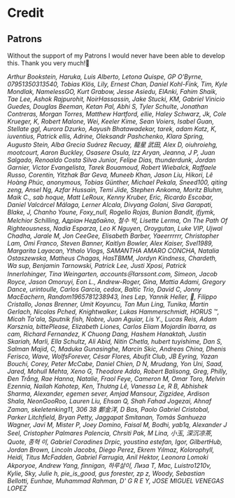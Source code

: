 
# Credit

## Patrons

Without the support of my Patrons I would never have been able to develop this. Thank you very much!🙏<br>

*Arthur Bookstein, Haruka, Luis Alberto, Letona Quispe, GP O'Byrne, 07951350313540, Tobias Klös, Lily, Ernest Chan, Daniel Kohl-Fink, Tim, Kyle Mondlak, NamelessGO, Kurt Grabow, Jesse Asiedu, ElAnki, Fahim Shaik, Tae Lee, Ashok Rajpurohit, NoirHassassin, Jake Stucki, KM, Gabriel Vinicio Guedes, Douglas Beeman, Ketan Pal, Abhi S, Tyler Schulte, Jonathan Contreras, Morgan Torres, Matthew Hartford, ellie, Haley Schwarz, Jk, Cole Krueger, K, Robert Malone, Wei, Keeler Kime, Sean Voiers, Isabel Guan, Stellate ggl, Aurora Dzurko, Aayush Bhatawadekar, tarek, adam Katz, K, iuventius, Patrick ellis, Adrine, Oleksandr Pashchenko, Klara Spring, Augusto Stein, Alba Grecia Suárez Recuay, 龍星 武田, Alex D, oiuhroiehg, mootcourt, Aaron Buckley, Osasere Osula, Izz Aryan, Jeanna, J P, Juan Salgado, Renoaldo Costa Silva Junior, Felipe Dias, thunderdunk, Jordan Garnier, Victor Evangelista, Tarek Bouamoud, Robert Wiebalck, Raffaele Russo, Corentin, Yitzhak Bar Geva, Muneeb Khan, Jason Liu, Hikori, Lê Hoàng Phúc, anonymous, Tobias Günther, Michael Pekala, Sneed100, qiting zeng, Ansel Ng, Azfar Hussain, Temi Jide, Stephen Ankoma, Moritz Bluhm, Maik C., sab hoque, Matt LeRoux, Kenny Kruber, Eric, Ricardo Escobar, Daniel Valcárcel Málaga, Lerner Alcala, Divyang Golani, Siva Garapati, Blake, J, Chanho Youne, Foxy_null, Rogelio Rojas, Bunion Bandit, ifjymk, Melchior Schilling, Адріан Недбайло, 철수 박, Lisette Lerma, On The Path Of Righteousness, Nadia Esparza, Leo K Nguyen, Oroygutan, Luke VIP, Ujwal Chadha, Jarale M, Jon CeeGee, Elisabeth Barber, Yaeerrrrrr, Christopher Lam, Omi Franco, Steven Banner, Kaitlyn Bowler, Alex Kaiser, Svel1989, Margarita Layacan, Ythalo Vlogs, SAMANTHA AMARO CONCHA, Natalia Ostaszewska, Matheus Chagas, HasTBMM, Jordyn Kindness, Chardeth, Wa sup, Benjamin Tarnowski, Patrick Lee, Justi Xposi, Patrick Innerlohinger, Tina Weingarten, accounts＠larssont.com, Simeon, Jacob Royce, Jason Omoruyi, Eon L., Andrew-Roger, Gina, Mattia Adami, Gregory Dance, urintoulle, Carlos Garcia, cedox, Baltic Trio, David C, Jonny MacEachern, Random1965781238943, Ines Lep, Yannik Heller, 🌠, Filippo Cristallo, Jonas Brenner, Umit Koyuncu, Tan Mun Ling, Tunika, Martin Gerlach, Nicolas Pched, Knightwalker, Lukas Hammerschmidt, HORUS ™, Micah Ta'ala, Sputnik fish, Nobre, Juan Aguiar, Lis Y., Lucas Reis, Adam Karsznia, bittePlease, Elizabeth Liones, Carlos Eliam Mojardin Ibarra, as cam, Richard Fernandez, K Chuong Dang, Hashem Hanaktah, Justin Skariah, Marli, Ella Schultz, Ali Abid, Nitin Chetla, hubert tuyishime, Dan S, Salman Majid, C, Maduka Gunasinghe, Marcin Skic, Andreas China, Dhenis Ferisco, Wave, WolfsForever, César Flores, Abufit Club, JB Eyring, Yazan Bouchi, Corey, Peter McCabe, Daniel Chien, D N, Mrudang, Yon Uni, Saad, Jared, Mohull Mehta, Xeno G, Theodore Addo, Robert Balisong, Greg, Philly, Đen Trắng, Rae Hanna, Natalie, Fraol Feye, Cameron M, Omar Toro, Melvin Ezennia, Nailah Kahotep, Ken, Thương Lê, Vanessa Le, R B, Abhishek Sharma, Alexander, egemen sever, Amjad Mansour, Zigzidee, Ardison Shala, NeonGooRoo, Lauren Liu, Ehsan Q, Shah Fahad Jogezai, Ahnaf Zaman, skeletenking11, 306 38 鄭金洋, D Bas, Paolo Gabriel Cristobal, Parker Litchfield, Bryan Petty, Jaggapat Smitanan, Tomás Sanhueza Wagner, Javi M, Mister P, Joey Domino, Faisal M, Bodhi, yab1q, Alexander J Seel, Cristopher Palmares Palencia, Chrsiti Pak, M Lina, 小玉, 深沉凉茶, Quote, 종혁 이, Gabriel Coradines Drpic, youstina estefan, Igor, GilbertHub, Jordan Brown, Lincoln Jacobs, Diego Perez, Ekrem Yılmaz, Kolorophyll, Heidi, Titus McFadden, Gabriel Farrugia, Anil Hektor, Leonora Lomoki Akporyoe, Andrew Yang, finnigan, 하루살이, Лиза Т, Mac, Luistro1210v, Kylie, Sky, Julie h, pie_is_good, gus forester, zp z, Woody, Sebastian Bellotti, Eunhae, Muhammad Rahman, D' G R E Y, JOSE MIGUEL VENEGAS LOPEZ*